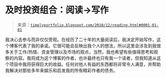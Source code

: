 <!--yml

类别：未分类

日期：2024-05-18 15:27:29

-->

# 及时投资组合：阅读->写作

> 来源：[`timelyportfolio.blogspot.com/2010/12/reading.html#0001-01-01`](http://timelyportfolio.blogspot.com/2010/12/reading.html#0001-01-01)

我决心去参与而非仅仅旁观。在经历了二十年的大量阅读后，我决定开始写作，这个博客代表了我的承诺。它很可能会反映出我个人的想法，所以这里会涉及到我很多关于工作/热情、资金管理以及市场的观点，当然，我也希望有些值得思考和观察的内容。我将成为这个博客的作者，也许最终也只有我一个读者，但我知道从这个项目中我将获得巨大的收益。任何对他人有益的东西都将非常令人满意，并帮助我解决对那些多年来娱乐和启发我的所有精彩作者的债务。
